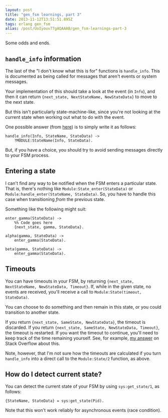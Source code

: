 ```yaml
---
layout: post
title: "gen_fsm learnings, part 3"
date: 2013-11-12T13:51:51.895Z
tags: erlang gen_fsm
alias: /post/UoIyouv77gAQAAAB/gen_fsm-learnings-part-3
---
```


Some odds and ends.

## `handle_info` information

The last of the "I don't know what this is for" functions is `handle_info`. This
is documented as being called for messages that aren't events or system
messages.

Your implementation of this should take a look at the event (in `Info`), and
then it can return `{next_state, NextStateName, NewStateData}` to move to the
next state.

But this isn't particularly state-machine-like, since you're not looking at the
current state when working out what to do with the event.

One possible answer (from [here](http://stackoverflow.com/a/3962655/8446)) is
to simply write it as follows:

    handle_info(Info, StateName, StateData) ->
        ?MODULE:StateName(Info, StateData).

But, if you have a choice, you should try to avoid sending messages directly to
your FSM process.

## Entering a state

I can't find any way to be notified when the FSM enters a particular state.
That is, there's nothing like `Module:State_enter(StateData)` or
`Module:handle_enter(StateName, StateData)`. So, you have to handle this case
when transitioning *from* the previous state.

Something like the following might suit:

    enter_gamma(StateData) ->
        %% Code goes here
        {next_state, gamma, StateData}.

    alpha(gamma, StateData) ->
        enter_gamma(StateData).

    beta(gamma, StateData) ->
        enter_gamma(StateData).

## Timeouts

You can have timeouts in your FSM, by returning `{next_state, NextStateName,
NewStateData, Timeout}`. If, while in the given state, no events are received,
you'll receive a call to `Module:State(timeout, StateData)`.

You can choose to do something and then remain in this state, or you could
transition to another state.

If you return `{next_state, SameState, NewStateData}`, the timeout is
discarded. If you return `{next_state, SameState, NewStateData, Timeout}`, the
timeout is restarted. If you want the timeout to continue, you'll need to keep
track of the time remaining yourself. See, for example, [my
answer](http://stackoverflow.com/a/19928265/8446) on Stack Overflow about this.

Note, however, that I'm not sure how the timeouts are calculated if you turn
`handle_info` into a direct call to the `Module:State/2` function, as above.

## How do I detect current state?

You can detect the current state of your FSM by using `sys:get_state/1`, as follows:

    {StateName, StateData} = sys:get_state(Pid).

Note that this won't work reliably for asynchronous events (race condition).
